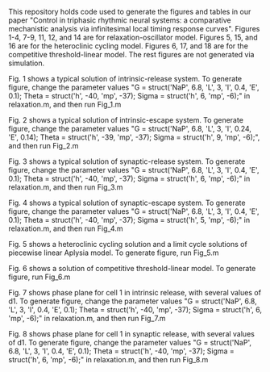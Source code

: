 This repository holds code used to generate the figures and tables in our paper "Control in triphasic rhythmic neural systems: a comparative mechanistic analysis via infinitesimal local timing response curves". Figures 1-4, 7-9, 11, 12, and 14 are for relaxation-oscillator model. Figures 5, 15, and 16 are for the heteroclinic cycling model. Figures 6, 17, and 18 are for the competitive threshold-linear model. The rest figures are not generated via simulation.

Fig. 1 shows a typical solution of intrinsic-release system. To generate figure, change the parameter values "G = struct('NaP', 6.8, 'L', 3, 'I', 0.4, 'E', 0.1); Theta = struct('h', -40, 'mp', -37); Sigma = struct('h', 6, 'mp', -6);" in relaxation.m, and then run Fig_1.m

Fig. 2 shows a typical solution of intrinsic-escape system. To generate figure, change the parameter values "G = struct('NaP', 6.8, 'L', 3, 'I', 0.24, 'E', 0.14); Theta = struct('h', -39, 'mp', -37); Sigma = struct('h', 9, 'mp', -6);", and then run Fig_2.m

Fig. 3 shows a typical solution of synaptic-release system. To generate figure, change the parameter values "G = struct('NaP', 6.8, 'L', 3, 'I', 0.4, 'E', 0.1); Theta = struct('h', -40, 'mp', -37); Sigma = struct('h', 6, 'mp', -6);" in relaxation.m, and then run Fig_3.m

Fig. 4 shows a typical solution of synaptic-escape system. To generate figure, change the parameter values "G = struct('NaP', 6.8, 'L', 3, 'I', 0.4, 'E', 0.1); Theta = struct('h', -40, 'mp', -37); Sigma = struct('h', 5, 'mp', -6);" in relaxation.m, and then run Fig_4.m

Fig. 5 shows a heteroclinic cycling solution and a limit cycle solutions of piecewise linear Aplysia model. To generate figure, run Fig_5.m

Fig. 6 shows a solution of competitive threshold-linear model. To generate figure, run Fig_6.m

Fig. 7 shows phase plane for cell 1 in intrinsic release, with several values of d1. To generate figure, change the parameter values "G = struct('NaP', 6.8, 'L', 3, 'I', 0.4, 'E', 0.1); Theta = struct('h', -40, 'mp', -37); Sigma = struct('h', 6, 'mp', -6);" in relaxation.m, and then run Fig_7.m

Fig. 8 shows phase plane for cell 1 in synaptic release, with several values of d1. To generate figure, change the parameter values "G = struct('NaP', 6.8, 'L', 3, 'I', 0.4, 'E', 0.1); Theta = struct('h', -40, 'mp', -37); Sigma = struct('h', 6, 'mp', -6);" in relaxation.m, and then run Fig_8.m

